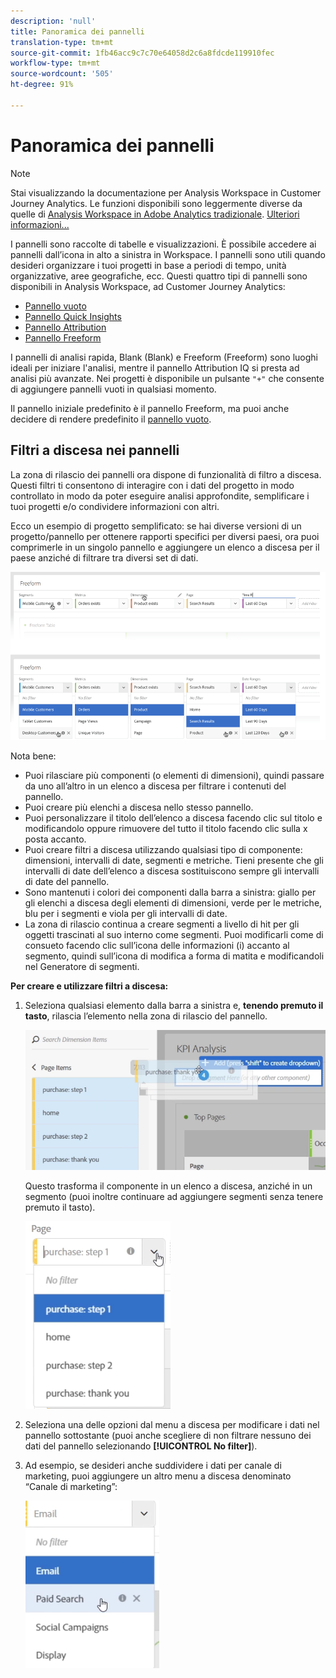 ```yaml
---
description: 'null'
title: Panoramica dei pannelli
translation-type: tm+mt
source-git-commit: 1fb46acc9c7c70e64058d2c6a8fdcde119910fec
workflow-type: tm+mt
source-wordcount: '505'
ht-degree: 91%

---
```



# Panoramica dei pannelli

>[!NOTE]
>
>Stai visualizzando la documentazione per Analysis Workspace in Customer Journey Analytics. Le funzioni disponibili sono leggermente diverse da quelle di [Analysis Workspace in Adobe Analytics tradizionale](https://docs.adobe.com/content/help/it-IT/analytics/analyze/analysis-workspace/home.html). [Ulteriori informazioni...](/help/getting-started/cja-aa.md)

I pannelli sono raccolte di tabelle e visualizzazioni. È possibile accedere ai pannelli dall’icona in alto a sinistra in Workspace. I pannelli sono utili quando desideri organizzare i tuoi progetti in base a periodi di tempo, unità organizzative, aree geografiche, ecc. Questi quattro tipi di pannelli sono disponibili in  Analysis Workspace, ad Customer Journey Analytics:

* [Pannello vuoto](blank-panel.md)
* [Pannello Quick Insights](quickinsight.md)
* [Pannello Attribution](attribution.md)
* [Pannello Freeform](freeform-panel.md)

I pannelli di analisi rapida, Blank (Blank) e Freeform (Freeform) sono luoghi ideali per iniziare l&#39;analisi, mentre il pannello Attribution IQ  si presta ad analisi più avanzate. Nei progetti è disponibile un pulsante `"+"` che consente di aggiungere pannelli vuoti in qualsiasi momento.

Il pannello iniziale predefinito è il pannello Freeform, ma puoi anche decidere di rendere predefinito il [pannello vuoto](/help/analysis-workspace/c-panels/blank-panel.md).

## Filtri a discesa nei pannelli

La zona di rilascio dei pannelli ora dispone di funzionalità di filtro a discesa. Questi filtri ti consentono di interagire con i dati del progetto in modo controllato in modo da poter eseguire analisi approfondite, semplificare i tuoi progetti e/o condividere informazioni con altri.

Ecco un esempio di progetto semplificato: se hai diverse versioni di un progetto/pannello per ottenere rapporti specifici per diversi paesi, ora puoi comprimerle in un singolo pannello e aggiungere un elenco a discesa per il paese anziché di filtrare tra diversi set di dati.

![](assets/dropdowns.png)

Nota bene:

* Puoi rilasciare più componenti (o elementi di dimensioni), quindi passare da uno all’altro in un elenco a discesa per filtrare i contenuti del pannello.
* Puoi creare più elenchi a discesa nello stesso pannello.
* Puoi personalizzare il titolo dell’elenco a discesa facendo clic sul titolo e modificandolo oppure rimuovere del tutto il titolo facendo clic sulla x posta accanto.
* Puoi creare filtri a discesa utilizzando qualsiasi tipo di componente: dimensioni, intervalli di date, segmenti e metriche. Tieni presente che gli intervalli di date dell’elenco a discesa sostituiscono sempre gli intervalli di date del pannello.
* Sono mantenuti i colori dei componenti dalla barra a sinistra: giallo per gli elenchi a discesa degli elementi di dimensioni, verde per le metriche, blu per i segmenti e viola per gli intervalli di date.
* La zona di rilascio continua a creare segmenti a livello di hit per gli oggetti trascinati al suo interno come segmenti. Puoi modificarli come di consueto facendo clic sull’icona delle informazioni (i) accanto al segmento, quindi sull’icona di modifica a forma di matita e modificandoli nel Generatore di segmenti.

**Per creare e utilizzare filtri a discesa:**

1. Seleziona qualsiasi elemento dalla barra a sinistra e, **tenendo premuto il tasto**, rilascia l’elemento nella zona di rilascio del pannello.

   ![](assets/create_dropdown.png)

   Questo trasforma il componente in un elenco a discesa, anziché in un segmento (puoi inoltre continuare ad aggiungere segmenti senza tenere premuto il tasto).

   ![](assets/dropdown.png)

1. Seleziona una delle opzioni dal menu a discesa per modificare i dati nel pannello sottostante (puoi anche scegliere di non filtrare nessuno dei dati del pannello selezionando **[!UICONTROL No filter]**).
1. Ad esempio, se desideri anche suddividere i dati per canale di marketing, puoi aggiungere un altro menu a discesa denominato “Canale di marketing”:

   ![](assets/mc_dropdown.png)

